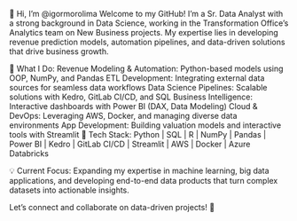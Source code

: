 👋 Hi, I’m @igormorolima
Welcome to my GitHub! I’m a Sr. Data Analyst with a strong background in Data Science, working in the Transformation Office’s Analytics team on New Business projects. My expertise lies in developing revenue prediction models, automation pipelines, and data-driven solutions that drive business growth.

🚀 What I Do:
Revenue Modeling & Automation: Python-based models using OOP, NumPy, and Pandas
ETL Development: Integrating external data sources for seamless data workflows
Data Science Pipelines: Scalable solutions with Kedro, GitLab CI/CD, and SQL
Business Intelligence: Interactive dashboards with Power BI (DAX, Data Modeling)
Cloud & DevOps: Leveraging AWS, Docker, and managing diverse data environments
App Development: Building valuation models and interactive tools with Streamlit
🔧 Tech Stack:
Python | SQL | R | NumPy | Pandas | Power BI | Kedro | GitLab CI/CD | Streamlit | AWS | Docker | Azure Databricks

💡 Current Focus:
Expanding my expertise in machine learning, big data applications, and developing end-to-end data products that turn complex datasets into actionable insights.

Let’s connect and collaborate on data-driven projects! 🚀
